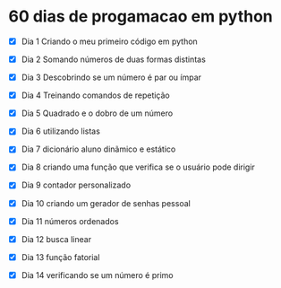 # 60 dias de progamacao em python
- [x] Dia 1 Criando o meu primeiro código em python
- [x] Dia 2 Somando números de duas formas distintas
- [x] Dia 3 Descobrindo se um número é par ou ímpar
- [x] Dia 4 Treinando comandos de repetição
- [x] Dia 5 Quadrado e o dobro de um número
- [x] Dia 6 utilizando listas
- [x] Dia 7 dicionário aluno dinãmico e estático
- [x] Dia 8 criando uma função que verifica se o usuário pode dirigir 
- [x] Dia 9 contador personalizado
- [x] Dia 10 criando um gerador de senhas pessoal
- [x] Dia 11 números ordenados
- [x] Dia 12 busca linear
- [x] Dia 13 função fatorial
- [x] Dia 14 verificando se um número é primo




